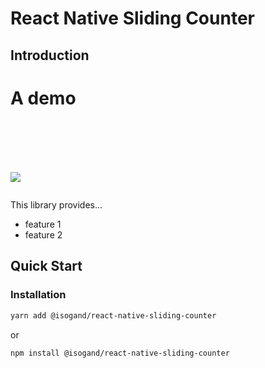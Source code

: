 # React Native Sliding Counter

## Introduction

<div>
<h1> A demo <h1>
 </br>

![](https://raw.githubusercontent.com/isogand/Bike-Inertia/main/public/image/demo.gif)</div>

This library provides...

* feature 1
* feature 2

## Quick Start

### Installation

```bash
yarn add @isogand/react-native-sliding-counter
```

or 

```bash
npm install @isogand/react-native-sliding-counter
```
